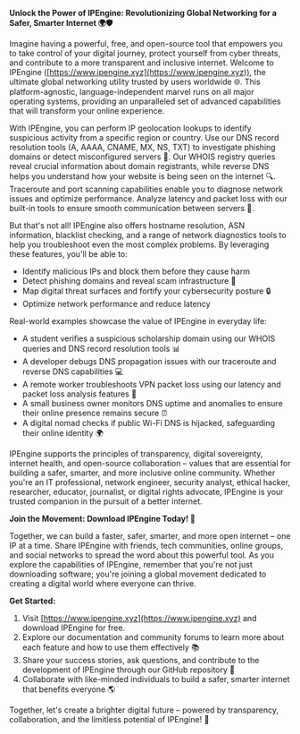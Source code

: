 **Unlock the Power of IPEngine: Revolutionizing Global Networking for a Safer, Smarter Internet 🌍🛡️**

Imagine having a powerful, free, and open-source tool that empowers you to take control of your digital journey, protect yourself from cyber threats, and contribute to a more transparent and inclusive internet. Welcome to IPEngine ([https://www.ipengine.xyz](https://www.ipengine.xyz)), the ultimate global networking utility trusted by users worldwide 🌐. This platform-agnostic, language-independent marvel runs on all major operating systems, providing an unparalleled set of advanced capabilities that will transform your online experience.

With IPEngine, you can perform IP geolocation lookups to identify suspicious activity from a specific region or country. Use our DNS record resolution tools (A, AAAA, CNAME, MX, NS, TXT) to investigate phishing domains or detect misconfigured servers 📡. Our WHOIS registry queries reveal crucial information about domain registrants, while reverse DNS helps you understand how your website is being seen on the internet 🔍. Traceroute and port scanning capabilities enable you to diagnose network issues and optimize performance. Analyze latency and packet loss with our built-in tools to ensure smooth communication between servers 🚀.

But that's not all! IPEngine also offers hostname resolution, ASN information, blacklist checking, and a range of network diagnostics tools to help you troubleshoot even the most complex problems. By leveraging these features, you'll be able to:

* Identify malicious IPs and block them before they cause harm
* Detect phishing domains and reveal scam infrastructure 🚫
* Map digital threat surfaces and fortify your cybersecurity posture 🔒
* Optimize network performance and reduce latency

Real-world examples showcase the value of IPEngine in everyday life:

* A student verifies a suspicious scholarship domain using our WHOIS queries and DNS record resolution tools 📊
* A developer debugs DNS propagation issues with our traceroute and reverse DNS capabilities 💻
* A remote worker troubleshoots VPN packet loss using our latency and packet loss analysis features 🔌
* A small business owner monitors DNS uptime and anomalies to ensure their online presence remains secure ⏰
* A digital nomad checks if public Wi-Fi DNS is hijacked, safeguarding their online identity 🌍

IPEngine supports the principles of transparency, digital sovereignty, internet health, and open-source collaboration – values that are essential for building a safer, smarter, and more inclusive online community. Whether you're an IT professional, network engineer, security analyst, ethical hacker, researcher, educator, journalist, or digital rights advocate, IPEngine is your trusted companion in the pursuit of a better internet.

**Join the Movement: Download IPEngine Today! 🚀**

Together, we can build a faster, safer, smarter, and more open internet – one IP at a time. Share IPEngine with friends, tech communities, online groups, and social networks to spread the word about this powerful tool. As you explore the capabilities of IPEngine, remember that you're not just downloading software; you're joining a global movement dedicated to creating a digital world where everyone can thrive.

**Get Started:**

1. Visit [https://www.ipengine.xyz](https://www.ipengine.xyz) and download IPEngine for free.
2. Explore our documentation and community forums to learn more about each feature and how to use them effectively 📚
3. Share your success stories, ask questions, and contribute to the development of IPEngine through our GitHub repository 👥
4. Collaborate with like-minded individuals to build a safer, smarter internet that benefits everyone 🌎

Together, let's create a brighter digital future – powered by transparency, collaboration, and the limitless potential of IPEngine! 💫